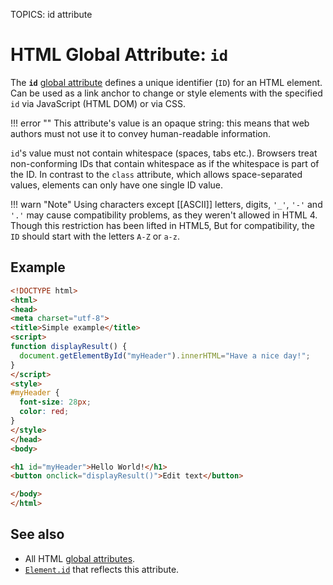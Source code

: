 TOPICS: id attribute

# HTML Global Attribute: `id`

The **`id`** [global attribute](/en/webfrontend/HTML_Global_Attributes) defines a unique identifier
(`ID`) for an HTML element. Can be used as a link anchor to change or style elements with the
specified `id` via JavaScript (HTML DOM) or via CSS.

!!! error ""
    This attribute's value is an opaque string: this means that web authors must not use it to convey
    human-readable information.

`id`'s value must not contain whitespace (spaces, tabs etc.). Browsers treat non-conforming IDs that
contain whitespace as if the whitespace is part of the ID. In contrast to the `class` attribute,
which allows space-separated values, elements can only have one single ID value.

!!! warn "Note"
    Using characters except [[ASCII]] letters, digits, `'_'`, `'-'` and `'.'` may cause compatibility
    problems, as they weren't allowed in HTML 4. Though this restriction has been lifted in HTML5,
    But for compatibility, the `ID` should start with the letters `A-Z` or `a-z`.

## Example

```html
<!DOCTYPE html>
<html>
<head>
<meta charset="utf-8">
<title>Simple example</title>
<script>
function displayResult() {
  document.getElementById("myHeader").innerHTML="Have a nice day!";
}
</script>
<style>
#myHeader {
  font-size: 28px;
  color: red;
}
</style>
</head>
<body>

<h1 id="myHeader">Hello World!</h1>
<button onclick="displayResult()">Edit text</button>

</body>
</html>
```

## See also

- All HTML [global attributes](/en/webfrontend/HTML_Global_Attributes).
- [`Element.id`](/en/webfrontend/Element.id) that reflects this attribute.
